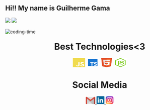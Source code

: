 ## Hi!! My name is Guilherme Gama

<div>
  <img src="https://github-readme-stats.vercel.app/api?username=guilhermegamabs&count_private=true&show_icons=true&theme=shades-of-purple" height="180">
  <img src="https://github-readme-stats.vercel.app/api/top-langs/?username=guilhermegamabs&langs_count=3&layout=compact&theme=shades-of-purple" height="180">
<br>

<div  align="center"> 
  <div style="display: inline_block"><br>
    <img align="left" height="250" alt="coding-time" src="code.gif">
    <h1 align="center">Best Technologies<3</h1>
    <img align="center" height="30" width="40" alt="js-icon"  src="https://raw.githubusercontent.com/devicons/devicon/master/icons/javascript/javascript-plain.svg">
    <img align="center" height="30" width="40" alt="ts-png"  src="icons8-typescript-48.png">
    <img align="center" height="30" width="40" alt="html-icon" src="https://raw.githubusercontent.com/devicons/devicon/master/icons/html5/html5-original.svg">
    <img align="center" height="30" width="40" alt="nodejs-icon" src="https://raw.githubusercontent.com/devicons/devicon/master/icons/nodejs/nodejs-original.svg">
   </div>
    
  
  <h1 align="center">Social Media</h1>
    <a href = "mailto: guilhermegamabs@gmail.com">
      <img width="30" src="gmail.svg">
    </a>
    <a href = "https://www.linkedin.com/in/guilherme-gama-b7b9a9234/">
      <img width="25" src="linkedin.svg">
    </a>
    <a href = "https://www.instagram.com/guigbitencourt/">
      <img width="25" src="instagram.png">
    </a>
</div>
  
